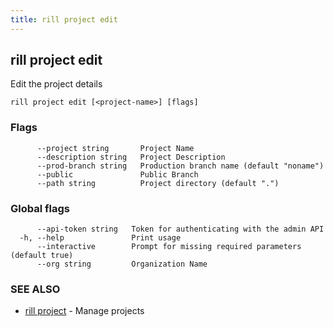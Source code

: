 ```yaml
---
title: rill project edit
---
```

## rill project edit

Edit the project details

```
rill project edit [<project-name>] [flags]
```

### Flags

```
      --project string       Project Name
      --description string   Project Description
      --prod-branch string   Production branch name (default "noname")
      --public               Public Branch
      --path string          Project directory (default ".")
```

### Global flags

```
      --api-token string   Token for authenticating with the admin API
  -h, --help               Print usage
      --interactive        Prompt for missing required parameters (default true)
      --org string         Organization Name
```

### SEE ALSO

* [rill project](project.md)	 - Manage projects

